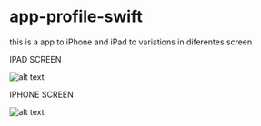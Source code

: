 # app-profile-swift
this is a app to iPhone and iPad to variations in diferentes screen

IPAD SCREEN

![alt text](Captura-de-Pantalla-2020-12-17-a-la-s-5-13-00-p-m.png)


IPHONE SCREEN

![alt text](Captura-de-Pantalla-2020-12-17-a-la-s-5-13-27-p-m.png)
